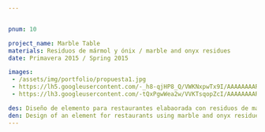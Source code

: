 ```yaml
---


pnum: 10

project_name: Marble Table
materials: Residuos de mármol y ónix / marble and onyx residues
date: Primavera 2015 / Spring 2015

images:
 - /assets/img/portfolio/propuesta1.jpg
 - https://lh5.googleusercontent.com/-_h8-qjHP8_Q/VWKNxpwTx9I/AAAAAAAAR2o/KWzCowi8Zpc/w769-h577-no/mesa%2B2.jpg
 - https://lh3.googleusercontent.com/-tQxPgwWea2w/VVKTsqopZcI/AAAAAAAARhE/kMNuTlxNBWo/w385-h577-no/IMG_4974.JPG

des: Diseño de elemento para restaurantes elabaorada con residuos de mármol y ónix. Proyecto de Tesina Primavera 2015.
den: Design of an element for restaurants using marble and onyx residues. Thesis Proyect, Spring 2015
---
```

